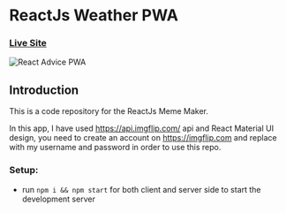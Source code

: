 # ReactJs Weather PWA

### [Live Site](https://memes.azeemansari.me/)

![React Advice PWA](https://i.ibb.co/GHy5x7z/Meme-Generator-Azeem-Ansari.png)

## Introduction
This is a code repository for the ReactJs Meme Maker. 

In this app, I have used https://api.imgflip.com/ api and React Material UI design, you need to create an account on https://imgflip.com and replace with my username and password in order to use this repo.

### Setup:
- run ```npm i && npm start``` for both client and server side to start the development server
